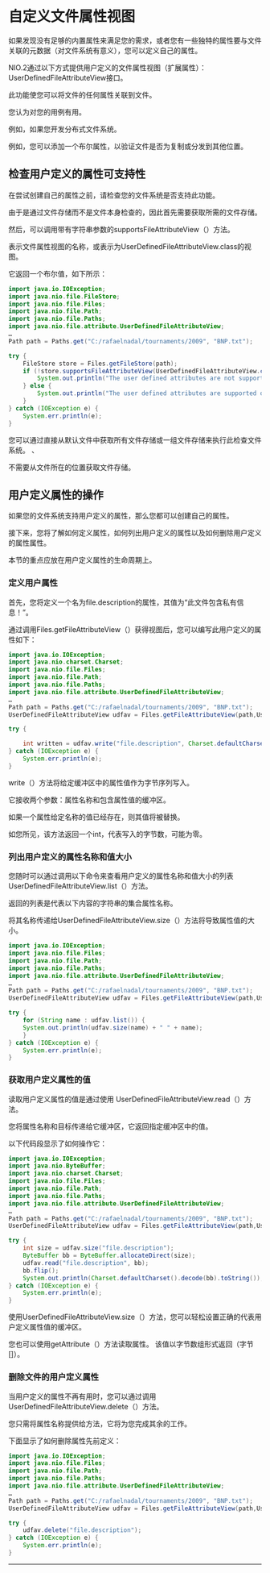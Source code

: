 # 自定义文件属性视图

如果发现没有足够的内置属性来满足您的需求，或者您有一些独特的属性要与文件关联的元数据（对文件系统有意义），您可以定义自己的属性。 

NIO.2通过以下方式提供用户定义的文件属性视图（扩展属性）：UserDefinedFileAttributeView接口。 

此功能使您可以将文件的任何属性关联到文件。

您认为对您的用例有用。 

例如，如果您开发分布式文件系统。 

例如，您可以添加一个布尔属性，以验证文件是否为复制或分发到其他位置。

##  检查用户定义的属性可支持性

在尝试创建自己的属性之前，请检查您的文件系统是否支持此功能。

由于是通过文件存储而不是文件本身检查的，因此首先需要获取所需的文件存储。

然后，可以调用带有字符串参数的supportsFileAttributeView（）方法。

表示文件属性视图的名称，或表示为UserDefinedFileAttributeView.class的视图。

它返回一个布尔值，如下所示：

```Java
import java.io.IOException;
import java.nio.file.FileStore;
import java.nio.file.Files;
import java.nio.file.Path;
import java.nio.file.Paths;
import java.nio.file.attribute.UserDefinedFileAttributeView;
…
Path path = Paths.get("C:/rafaelnadal/tournaments/2009", "BNP.txt");

try {
    FileStore store = Files.getFileStore(path);
    if (!store.supportsFileAttributeView(UserDefinedFileAttributeView.class)) {
        System.out.println("The user defined attributes are not supported on: " + store);
    } else {
        System.out.println("The user defined attributes are supported on: " + store);
    }
} catch (IOException e) {
    System.err.println(e);
}
```

您可以通过直接从默认文件中获取所有文件存储或一组文件存储来执行此检查文件系统。 、

不需要从文件所在的位置获取文件存储。

##  用户定义属性的操作

如果您的文件系统支持用户定义的属性，那么您都可以创建自己的属性。 

接下来，您将了解如何定义属性，如何列出用户定义的属性以及如何删除用户定义的属性属性。

本节的重点应放在用户定义属性的生命周期上。

### 定义用户属性

首先，您将定义一个名为file.description的属性，其值为“此文件包含私有信息！”。

通过调用Files.getFileAttributeView（）获得视图后，您可以编写此用户定义的属性如下：

```Java
import java.io.IOException;
import java.nio.charset.Charset;
import java.nio.file.Files;
import java.nio.file.Path;
import java.nio.file.Paths;
import java.nio.file.attribute.UserDefinedFileAttributeView;
…
Path path = Paths.get("C:/rafaelnadal/tournaments/2009", "BNP.txt");
UserDefinedFileAttributeView udfav = Files.getFileAttributeView(path,UserDefinedFileAttributeView.class);

try {

    int written = udfav.write("file.description", Charset.defaultCharset().encode("This file contains private information!"));
} catch (IOException e) {
    System.err.println(e);
}
```

write（）方法将给定缓冲区中的属性值作为字节序列写入。 

它接收两个参数：属性名称和包含属性值的缓冲区。 

如果一个属性给定名称的值已经存在，则其值将被替换。 

如您所见，该方法返回一个int，代表写入的字节数，可能为零。

### 列出用户定义的属性名称和值大小

您随时可以通过调用以下命令来查看用户定义的属性名称和值大小的列表 UserDefinedFileAttributeView.list（）方法。 

返回的列表是代表以下内容的字符串的集合属性名称。 

将其名称传递给UserDefinedFileAttributeView.size（）方法将导致属性值的大小。

```Java
import java.io.IOException;
import java.nio.file.Files;
import java.nio.file.Path;
import java.nio.file.Paths;
import java.nio.file.attribute.UserDefinedFileAttributeView;
…
Path path = Paths.get("C:/rafaelnadal/tournaments/2009", "BNP.txt");
UserDefinedFileAttributeView udfav = Files.getFileAttributeView(path,UserDefinedFileAttributeView.class);

try {
    for (String name : udfav.list()) {
    System.out.println(udfav.size(name) + " " + name);
    }
} catch (IOException e) {
    System.err.println(e);
}
```

### 获取用户定义属性的值

读取用户定义属性的值是通过使用 UserDefinedFileAttributeView.read（）方法。 

您将属性名称和目标传递给它缓冲区，它返回指定缓冲区中的值。 

以下代码段显示了如何操作它：

```Java
import java.io.IOException;
import java.nio.ByteBuffer;
import java.nio.charset.Charset;
import java.nio.file.Files;
import java.nio.file.Path;
import java.nio.file.Paths;
import java.nio.file.attribute.UserDefinedFileAttributeView;
…
Path path = Paths.get("C:/rafaelnadal/tournaments/2009", "BNP.txt");
UserDefinedFileAttributeView udfav = Files.getFileAttributeView(path,UserDefinedFileAttributeView.class);

try {
    int size = udfav.size("file.description");
    ByteBuffer bb = ByteBuffer.allocateDirect(size);
    udfav.read("file.description", bb);
    bb.flip();
    System.out.println(Charset.defaultCharset().decode(bb).toString());
} catch (IOException e) {
    System.err.println(e);
}

```

使用UserDefinedFileAttributeView.size（）方法，您可以轻松设置正确的代表用户定义属性值的缓冲区。

您也可以使用getAttribute（）方法读取属性。 该值以字节数组形式返回（字节[]）。

### 删除文件的用户定义属性

当用户定义的属性不再有用时，您可以通过调用 UserDefinedFileAttributeView.delete（）方法。 

您只需将属性名称提供给方法，它将为您完成其余的工作。 

下面显示了如何删除属性先前定义：

```Java
import java.io.IOException;
import java.nio.file.Files;
import java.nio.file.Path;
import java.nio.file.Paths;
import java.nio.file.attribute.UserDefinedFileAttributeView;
…
Path path = Paths.get("C:/rafaelnadal/tournaments/2009", "BNP.txt");
UserDefinedFileAttributeView udfav = Files.getFileAttributeView(path,UserDefinedFileAttributeView.class);

try {
    udfav.delete("file.description");
} catch (IOException e) {
    System.err.println(e);
}
```

----
